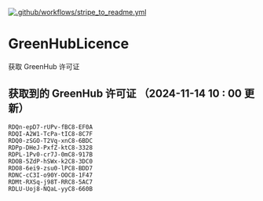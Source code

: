 [![.github/workflows/stripe_to_readme.yml](https://github.com/zjx-kimi/GreenHubLicence/actions/workflows/stripe_to_readme.yml/badge.svg)](https://github.com/zjx-kimi/GreenHubLicence/actions/workflows/stripe_to_readme.yml)
# GreenHubLicence
获取 GreenHub 许可证
## 获取到的 GreenHub 许可证 （2024-11-14 10 : 00 更新）
```
RDQn-epD7-rUPv-fBC8-EF0A
RDQI-A2W1-TcPa-tIC8-8C7F
RDQ0-zSGO-T2Vq-xnC8-6BDC
RDPp-DHeJ-PxfZ-ktC8-3328
RDPL-1Pv0-cr7J-0mC8-917B
RDOB-5ZdP-hSWx-k2C8-3DC0
RDO8-6ei9-zsu0-lPC8-BDD7
RDNC-cC3I-o90Y-OOC8-1F47
RDMt-RXSq-j98T-RRC8-5AC7
RDLU-Uoj8-NQaL-yyC8-660B
```

